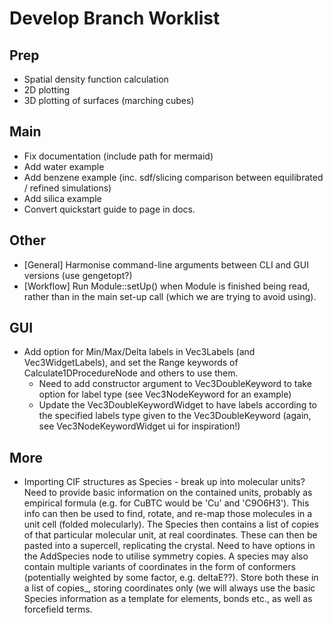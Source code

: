 # Develop Branch Worklist

## Prep
- Spatial density function calculation
- 2D plotting
- 3D plotting of surfaces (marching cubes)

## Main
- Fix documentation (include path for mermaid)
- Add water example
- Add benzene example (inc. sdf/slicing comparison between equilibrated / refined simulations)
- Add silica example
- Convert quickstart guide to page in docs.

## Other
- [General] Harmonise command-line arguments between CLI and GUI versions (use gengetopt?)
- [Workflow] Run Module::setUp() when Module is finished being read, rather than in the main set-up call (which we are trying to avoid using).

## GUI
- Add option for Min/Max/Delta labels in Vec3Labels (and Vec3WidgetLabels), and set the Range keywords of Calculate1DProcedureNode and others to use them.
  - Need to add constructor argument to Vec3DoubleKeyword to take option for label type (see Vec3NodeKeyword for an example)
  - Update the Vec3DoubleKeywordWidget to have labels according to the specified labels type given to the Vec3DoubleKeyword (again, see Vec3NodeKeywordWidget ui for inspiration!)

## More
- Importing CIF structures as Species - break up into molecular units? Need to provide basic information on the contained units, probably as empirical formula (e.g. for CuBTC would be 'Cu' and 'C9O6H3'). This info can then be used to find, rotate, and re-map those molecules in a unit cell (folded molecularly). The Species then contains a list of copies of that particular molecular unit, at real coordinates.  These can then be pasted into a supercell, replicating the crystal. Need to have options in the AddSpecies node to utilise symmetry copies. A species may also contain multiple variants of coordinates in the form of conformers (potentially weighted by some factor, e.g. deltaE??). Store both these in a list of copies_, storing coordinates only (we will always use the basic Species information as a template for elements, bonds etc., as well as forcefield terms.
